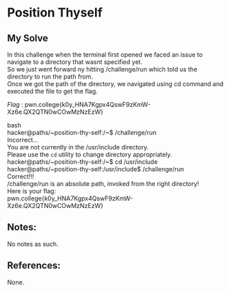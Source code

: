 # Position Thyself   

## My Solve   
In this challenge when the terminal first opened we faced an issue to navigate to a directory that wasnt specified yet.    
So we just went forward ny hitting /challenge/run which told us the directory to run the path from.     
Once we got the path of the directory, we navigated using cd command and executed the file to get the flag.

*Flag* : pwn.college{k0y_HNA7Kgpx4QswF9zKmW-Xz6e.QX2QTN0wCOwMzNzEzW}

bash \
hacker@paths/~position-thy-self:/~$ /challenge/run  
Incorrect...   
You are not currently in the /usr/include directory.    
Please use the `cd` utility to change directory appropriately.    
hacker@paths/~position-thy-self:/~$ cd /usr/include    
hacker@paths/~position-thy-self:/usr/include$ /challenge/run    
Correct!!!    
/challenge/run is an absolute path, invoked from the right directory!    
Here is your flag:    
pwn.college{k0y_HNA7Kgpx4QswF9zKmW-Xz6e.QX2QTN0wCOwMzNzEzW}    

## Notes:
No notes as such.

## References:
None.


